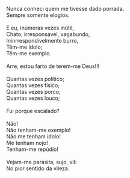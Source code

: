 Nunca conheci quem me tivesse dado porrada.
\
Sempre somente elogios.
\
\
E eu, inúmeras vezes inútil,
\
Chato, irresponsável, vagabundo,
\
Ininrrespondivelmente burro,
\
Têm-me ídolo;
\
Têm-me exemplo.
\
\
Arre, estou farto de terem-me Deus!!!
\
\
Quantas vezes político;
\
Quantas vezes físico;
\
Quantas vezes porco;
\
Quantas vezes louco;
\
\
Fui porque escalado?
\
\
Não!
\
Não tenham-me exemplo!
\
Não me tenham ídolo!
\
Me tenham nojo!
\
Tenham-me repúdio!
\
\
Vejam-me parasita, sujo, vil:
\
No pior sentido da vileza.
